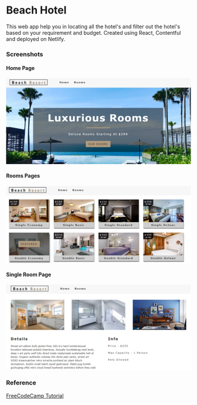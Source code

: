 # Beach Hotel
This web app help you in locating all the hotel's and filter out the hotel's based on your requirement and budget. Created using React, Contentful and deployed on Netlify.

### Screenshots
#### Home Page
![Home Page](assets/screenshot-1.png)

#### Rooms Pages
![Rooms Page](assets/screenshot-2.png)

#### Single Room Page
![Single Room](assets/screenshot-3.png)

### Reference
[FreeCodeCamp Tutorial](https://www.youtube.com/watch?v=LXJOvkVYQqA)
